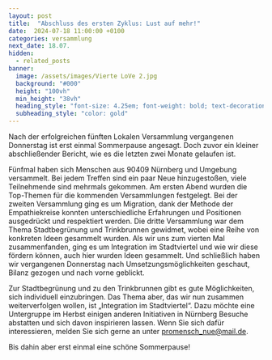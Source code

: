 ```yaml
---
layout: post
title:  "Abschluss des ersten Zyklus: Lust auf mehr!"
date:  2024-07-18 11:00:00 +0100
categories: versammlung
next_date: 18.07.
hidden:
  - related_posts
banner:
  image: /assets/images/Vierte LoVe 2.jpg
  background: "#000"
  height: "100vh"
  min_height: "38vh"
  heading_style: "font-size: 4.25em; font-weight: bold; text-decoration: underline"
  subheading_style: "color: gold"
---
```


Nach der erfolgreichen fünften Lokalen Versammlung vergangenen Donnerstag ist erst einmal
Sommerpause angesagt. Doch zuvor ein kleiner abschließender Bericht, wie es die letzten zwei
Monate gelaufen ist.

Fünfmal haben sich Menschen aus 90409 Nürnberg und Umgebung versammelt. Bei jedem
Treffen sind ein paar Neue hinzugestoßen, viele Teilnehmende sind mehrmals gekommen. Am
ersten Abend wurden die Top-Themen für die kommenden Versammlungen festgelegt. Bei der
zweiten Versammlung ging es um Migration, dank der Methode der Empathiekreise konnten
unterschiedliche Erfahrungen und Positionen ausgedrückt und respektiert werden. Die dritte
Versammlung war dem Thema Stadtbegrünung und Trinkbrunnen gewidmet, wobei eine Reihe
von konkreten Ideen gesammelt wurden. Als wir uns zum vierten Mal zusammenfanden, ging es
um Integration im Stadtviertel und wie wir diese fördern können, auch hier wurden Ideen
gesammelt. Und schließlich haben wir vergangenen Donnerstag nach Umsetzungsmöglichkeiten
geschaut, Bilanz gezogen und nach vorne geblickt.

Zur Stadtbegrünung und zu den Trinkbrunnen gibt es gute Möglichkeiten, sich individuell
einzubringen. Das Thema aber, das wir nun zusammen weiterverfolgen wollen, ist „Integration im
Stadtviertel“. Dazu möchte eine Untergruppe im Herbst einigen anderen Initiativen in Nürnberg
Besuche abstatten und sich davon inspirieren lassen. Wenn Sie sich dafür interessieren, melden
Sie sich gerne an unter promensch_nue@mail.de.

Bis dahin aber erst einmal eine schöne Sommerpause!